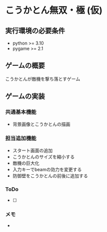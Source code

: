 # こうかとん無双・極 (仮)

## 実行環境の必要条件
* python >= 3.10
* pygame >= 2.1

## ゲームの概要
こうかとんが敵機を撃ち落とすゲーム

## ゲームの実装
### 共通基本機能
* 背景画像とこうかとんの描画

### 担当追加機能
* スタート画面の追加
* こうかとんのサイズを縮小する
* 敵機の巨大化
* 入力キーでbeamの効力を変更する
* 防御壁をこうかとんの前後に追加する

### ToDo
- [ ] 

### メモ
* 